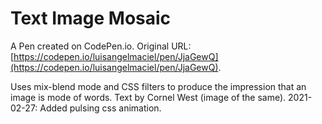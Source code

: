 # Text Image Mosaic

A Pen created on CodePen.io. Original URL: [https://codepen.io/luisangelmaciel/pen/JjaGewQ](https://codepen.io/luisangelmaciel/pen/JjaGewQ).

Uses mix-blend mode and CSS filters to produce the impression that an image is mode of words. Text by Cornel West (image of the same).
2021-02-27: Added pulsing css animation.